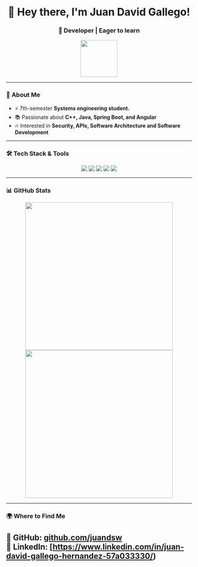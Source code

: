 <h1 align="center">👋 Hey there, I'm Juan David Gallego!</h1>
<h3 align="center">🚀 Developer | Eager to learn </h3>

<p align="center">
  <img src="https://media.giphy.com/media/hvRJCLFzcasrR4ia7z/giphy.gif" width="100"/>
</p>

---

### 🚀 **About Me**
- ⚡ 7th-semester **Systems engineering student.**
- 📚 Passionate about **C++, Java, Spring Boot, and Angular**
- 🔥 Interested in **Security, APIs, Software Architecture and Software Development**    

---

### 🛠 **Tech Stack & Tools**
<p align="center">
  <img src="https://img.shields.io/badge/Java-ED8B00?style=for-the-badge&logo=java&logoColor=white"/>
  <img src="https://img.shields.io/badge/Spring%20Boot-6DB33F?style=for-the-badge&logo=spring-boot&logoColor=white"/>
  <img src="https://img.shields.io/badge/C++-00599C?style=for-the-badge&logo=c%2B%2B&logoColor=white"/>
  <img src="https://img.shields.io/badge/Angular-DD0031?style=for-the-badge&logo=angular&logoColor=white"/>
  <img src="https://img.shields.io/badge/AWS-FF9900?style=for-the-badge&logo=amazonaws&logoColor=white"/>
</p>

---

### 📊 **GitHub Stats**
<p align="center">
  <img src="https://github-readme-stats.vercel.app/api?username=juandsw&show_icons=true&theme=radical" width="400"/>
  <img src="https://github-readme-streak-stats.herokuapp.com/?user=juandsw&theme=radical" width="400"/>
</p>

---

### 🌍 **Where to Find Me**
📌 **GitHub:** [github.com/juandsw](https://github.com/juandsw)  
📌 **LinkedIn:** [https://www.linkedin.com/in/juan-david-gallego-hernandez-57a033330/) 
---
